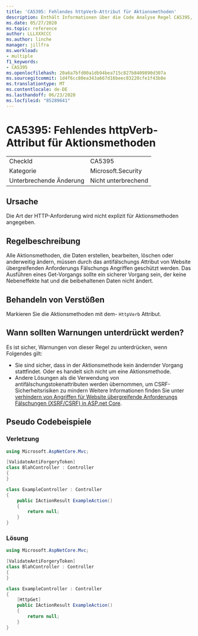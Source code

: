 ```yaml
---
title: 'CA5395: Fehlendes httpVerb-Attribut für Aktionsmethoden'
description: Enthält Informationen über die Code Analyse Regel CA5395, einschließlich der Gründe, der Behebung von Verstößen und der Zeit, zu der Sie unterdrückt werden soll.
ms.date: 05/27/2020
ms.topic: reference
author: LLLXXXCCC
ms.author: linche
manager: jillfra
ms.workload:
- multiple
f1_keywords:
- CA5395
ms.openlocfilehash: 20a6a7bfd00a1db94bea715c827b8409890d307a
ms.sourcegitcommit: 1d4f6cc80ea343a667d16beec03220cfe1f43b8e
ms.translationtype: MT
ms.contentlocale: de-DE
ms.lasthandoff: 06/23/2020
ms.locfileid: "85289641"
---
```

# <a name="ca5395-miss-httpverb-attribute-for-action-methods"></a>CA5395: Fehlendes httpVerb-Attribut für Aktionsmethoden

|||
|-|-|
|CheckId|CA5395|
|Kategorie|Microsoft.Security|
|Unterbrechende Änderung|Nicht unterbrechend|

## <a name="cause"></a>Ursache

Die Art der HTTP-Anforderung wird nicht explizit für Aktionsmethoden angegeben.

## <a name="rule-description"></a>Regelbeschreibung

Alle Aktionsmethoden, die Daten erstellen, bearbeiten, löschen oder anderweitig ändern, müssen durch das antifälschungs Attribut von Website übergreifenden Anforderungs Fälschungs Angriffen geschützt werden. Das Ausführen eines Get-Vorgangs sollte ein sicherer Vorgang sein, der keine Nebeneffekte hat und die beibehaltenen Daten nicht ändert.

## <a name="how-to-fix-violations"></a>Behandeln von Verstößen

Markieren Sie die Aktionsmethoden mit dem- `HttpVerb` Attribut.

## <a name="when-to-suppress-warnings"></a>Wann sollten Warnungen unterdrückt werden?

Es ist sicher, Warnungen von dieser Regel zu unterdrücken, wenn Folgendes gilt:
- Sie sind sicher, dass in der Aktionsmethode kein ändernder Vorgang stattfindet. Oder es handelt sich nicht um eine Aktionsmethode.
- Andere Lösungen als die Verwendung von antifälschungstokenattributen werden übernommen, um CSRF-Sicherheitsrisiken zu mindern Weitere Informationen finden Sie unter [verhindern von Angriffen für Website übergreifende Anforderungs Fälschungen (XSRF/CSRF) in ASP.net Core](/aspnet/core/security/anti-request-forgery).

## <a name="pseudo-code-examples"></a>Pseudo Codebeispiele

### <a name="violation"></a>Verletzung

```csharp
using Microsoft.AspNetCore.Mvc;

[ValidateAntiForgeryToken]
class BlahController : Controller
{
}

class ExampleController : Controller
{
    public IActionResult ExampleAction()
    {
        return null;
    }
}
```

### <a name="solution"></a>Lösung

```csharp
using Microsoft.AspNetCore.Mvc;

[ValidateAntiForgeryToken]
class BlahController : Controller
{
}

class ExampleController : Controller
{
    [HttpGet]
    public IActionResult ExampleAction()
    {
        return null;
    }
}
```
